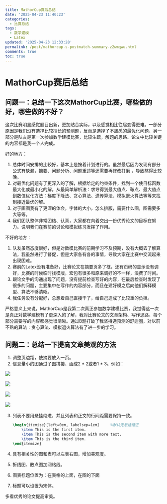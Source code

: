 ```yaml
---
title: MathorCup赛后总结
date: '2025-04-23 11:40:23'
categories:
  - 比赛总结
tags:
  - 数学建模
  - Latex
updated: '2025-04-23 12:33:28'
permalink: /post/mathorcup-s-postmatch-summary-z2wmqwu.html
comments: true
toc: true
---
```




# MathorCup赛后总结

## 问题一：总结一下这次MathorCup比赛，哪些做的好，哪些做的不好？

这次比赛明显感觉题目出新，更加贴合实际，以及感觉相比往届变得更难。一部分原因是我们没有选择比较擅长的预测题，反而是选择了不熟悉的最优化问题，另一部分是队友是第一次参加数学建模比赛，比较生疏，解题的思路、论文中比较关键的内容都是我一个人完成。

好的地方：

1. 总体时间安排的比较好，基本上是按着计划进行的。虽然最后因为发现有部分公式有缺漏，摘要、问题分析、问题重述等还需要再修改打磨 ，导致熬得比较晚。
2. 对最优化问题有了更深入的了解，根据给定的约束条件，找到一个使目标函数最大化或最小化的解。从最简单解析法：求导得到最大值点、鞍点、最大值点到数值优化方法：梯度下降法、贪心算法、遗传算法、模拟退火算法等等来找到接近最优的解。
3. 对于画图我有了更深的体会，字体的大小，怎么排版，需要什么图，图需要多大等等。
4. 我们团队整体非常团结、认真，大家都在向着交出一份优秀论文的目标在努力。说明我们在赛前的讨论和模拟练习发挥了作用。

不好的地方：

1. 队友虽然态度很好，但是对数模比赛的前期学习不及预期，没有大概去了解算法，我虽然进行了督促，但是大家各有各的事情，导致大家在比赛中交流起来出现困难。
2. 赛前的Latex没有准备好，比赛论文在摘要页多了框，还有页码的显示没有调好，比赛的时候临时找模版，宏包有很多和原来调好的不一样，浪费了时间。
3. 跟论文手的沟通出现了问题，没有提前检查写好的内容，在最后检查时发现了很多的问题，主要集中在写作的内容部分，而且在建好模之后向他们解释模型、算法不够清晰。
4. 我任务没有分配好，总想着自己直接干了，给自己造成了比较重的负担。

严格意义上来说，MathorCup是我第二次真正参加数学建模比赛，我觉得这一次是真正对数学建模有了更深入的了解，我对比赛论文的文章架构、写作思路、每个部分需要写的内容都感觉很清晰。通过B题打破了我坚持选预测的舒适圈，对以前不熟的算法：贪心算法、模拟退火算法有了进一步的学习。

## 问题二：总结一下提高文章美观的方法

1. 调整页边距，使摘要放入一页。
2. 信息量小的图通过子图拼接，画成2 * 2或者1 * 3。例如：

![](https://mysynotebook.oss-cn-hongkong.aliyuncs.com/img/%E5%B1%8F%E5%B9%95%E6%88%AA%E5%9B%BE%202025-04-23%20003451.png)​

![](https://mysynotebook.oss-cn-hongkong.aliyuncs.com/img/%E5%B1%8F%E5%B9%95%E6%88%AA%E5%9B%BE%202025-04-23%20003502.png)​

![](https://mysynotebook.oss-cn-hongkong.aliyuncs.com/img/%E5%B1%8F%E5%B9%95%E6%88%AA%E5%9B%BE%202025-04-23%20003512.png)​

![](https://mysynotebook.oss-cn-hongkong.aliyuncs.com/img/%E5%B1%8F%E5%B9%95%E6%88%AA%E5%9B%BE%202025-04-23%20003524.png)​

3. 列表不要用悬挂缩进，并且列表和正文的行间距需要保持一致。

    ```Latex
    \begin{itemize}[left=0em, labelsep=1em]     %默认无悬挂缩进
        \item This is the first item.
        \item This is the second item with more text. 
        \item This is the third item.
    \end{itemize}
    ```

4. 具有相关性的图和表可以左表右图，增加美观度。
5. 折线图、散点图加网格线。
6. 图表标题位置为：在表格的上面，在图的下面
7. 标题可以设置为宋体。

多看优秀的论文提高审美。
